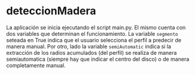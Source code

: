 # deteccionMadera
La aplicación se inicia ejecutando el script main.py. El mismo cuenta con dos variables que determinan el funcionamiento. La variable ```segmento``` seteada en True indica que el usuario selecciona el perfil a predecir de manera manual. Por otro, lado la variable ```semiAutomatic``` indica si la extracción de los radios acumulados (del perfil) se realiza de manera semiautomatica (siempre hay que indicar el centro del disco) o de manera completamente manual.
